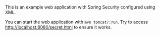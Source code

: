 This is an example web application with Spring Security configured using XML.

You can start the web application with ``mvn tomcat7:run``.
Try to access [http://localhost:8080/secret.html](http://localhost:8080/secret.html) to ensure it works.
